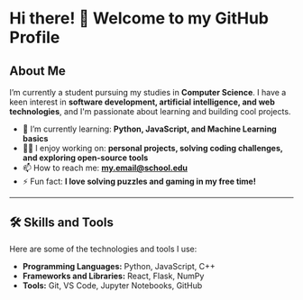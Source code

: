 # Hi there! 👋 Welcome to my GitHub Profile

## About Me
I’m currently a student pursuing my studies in **Computer Science**. I have a keen interest in **software development, artificial intelligence, and web technologies**, and I'm passionate about learning and building cool projects.

- 🌱 I’m currently learning: **Python, JavaScript, and Machine Learning basics**
- 👨‍💻 I enjoy working on: **personal projects, solving coding challenges, and exploring open-source tools**
- 📫 How to reach me: **my.email@school.edu**
- ⚡ Fun fact: **I love solving puzzles and gaming in my free time!**

---

## 🛠️ Skills and Tools
Here are some of the technologies and tools I use:

- **Programming Languages:** Python, JavaScript, C++
- **Frameworks and Libraries:** React, Flask, NumPy
- **Tools:** Git, VS Code, Jupyter Notebooks, GitHub
